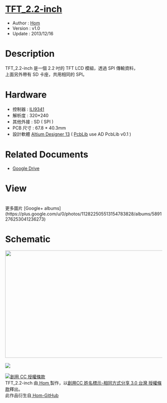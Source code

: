 [TFT_2.2-inch](https://github.com/Hom19910422/TFT_2.2-inch)
========
* Author  : [Hom](https://github.com/Hom19910422)
* Version : v1.0
* Update  : 2013/12/16

Description
========
TFT_2.2-inch 是一個 2.2 吋的 TFT LCD 模組，透過 SPI 傳輸資料，  
上面另外帶有 SD 卡座，共用相同的 SPI。

Hardware
========
* 控制器 : [ILI9341](http://www.ilitek.com/index.asp)
* 解析度 : 320*240
* 其他外接 : SD ( SPI )
* PCB 尺寸 : 67.8 * 40.3mm
* 設計軟體 [Altium Designer 13](http://www.altium.com/en/products/altium-designer) ( [PcbLib](https://github.com/CYACAcademic/AltiumDesigner_PcbLibrary) use AD PcbLib v0.1 )

Related Documents
========
* [Google Drive](https://drive.google.com/folderview?id=0BzL2wwAot6oPZVdsN2RyeVIwVUE&usp=sharing)

View
========
<br />
更多圖片 [Google+ albums](https://plus.google.com/u/0/photos/112822505513154783828/albums/5891276253041236273)

Schematic
========
<img src="https://lh3.googleusercontent.com/-F2p1Y8AifwM/UprcWfkXtbI/AAAAAAAAE_8/LP0--WuaHzo/s800/2.2_LCD.png" height="345" width="800" />
<br />
<br />
<a href="http://www.oshwa.org/">
<img src="https://lh5.googleusercontent.com/-nIBTA3RL8Hk/Ug8wr_ly3-I/AAAAAAAADFY/hAfv5LAzHag/s144/oshw-logo-800-px.png">
<br />
<br />
<a rel="license" href="http://creativecommons.org/licenses/by-sa/3.0/tw/deed.zh_TW"><img alt="創用 CC 授權條款" style="border-width:0" src="http://i.creativecommons.org/l/by-sa/3.0/tw/88x31.png" /></a><br /><span xmlns:dct="http://purl.org/dc/terms/" property="dct:title"> TFT_2.2-inch </span>由<a xmlns:cc="http://creativecommons.org/ns#" href="https://plus.google.com/u/0/112822505513154783828/posts" property="cc:attributionName" rel="cc:attributionURL"> Hom </a>製作，以<a rel="license" href="http://creativecommons.org/licenses/by-sa/3.0/tw/deed.zh_TW">創用CC 姓名標示-相同方式分享 3.0 台灣 授權條款</a>釋出。<br />此作品衍生自<a xmlns:dct="http://purl.org/dc/terms/" href="https://github.com/Hom19910422" rel="dct:source"> Hom-GitHub </a>
